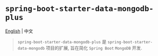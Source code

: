 # `spring-boot-starter-data-mongodb-plus`

[English](./README.md)  | 中文

> `spring-boot-starter-data-mongodb-plus` 是 `spring-boot-starter-data-mongodb` 项目的扩展, 旨在简化 `Spring Boot` `MongoDB` 开发.
